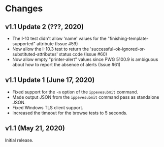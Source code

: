 # Changes

## v1.1 Update 2 (???, 2020)

- The I-10 test didn't allow 'name' values for the
  "finishing-template-supported" attribute (Issue #59)
- Now allow the I-10.3 test to return the
  'successful-ok-ignored-or-substituted-attributes' status code (Issue #60)
- Now allow empty "printer-alert" values since PWG 5100.9 is ambiguous about
  how to report the absence of alerts (Issue #61)

## v1.1 Update 1 (June 17, 2020)

- Fixed support for the `-m` option of the `ippevesubmit` command.
- Made output JSON from the `ippevesubmit` command pass as standalone JSON.
- Fixed Windows TLS client support.
- Increased the timeout for the browse tests to 5 seconds.


## v1.1 (May 21, 2020)

Initial release.
